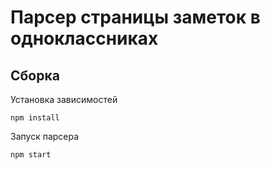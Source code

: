 # Парсер страницы заметок в одноклассниках

## Сборка

Установка зависимостей

```
npm install
```

Запуск парсера

```
npm start
```
